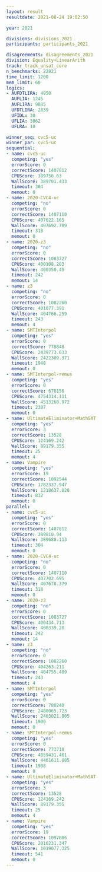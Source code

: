 ```yaml
---
layout: result
resultdate: 2021-08-24 19:02:50

year: 2021

divisions: divisions_2021
participants: participants_2021

disagreements: disagreements_2021
division: Equality+LinearArith
track: track_unsat_core
n_benchmarks: 22821
time_limit: 1200
mem_limit: 60
logics:
- AUFDTLIRA: 4950
  AUFLIA: 1245
  AUFLIRA: 9885
  UFDTLIRA: 2839
  UFIDL: 30
  UFLIA: 3862
  UFLRA: 10

winner_seq: cvc5-uc
winner_par: cvc5-uc
sequential:
- name: cvc5-uc
  competing: "yes"
  errorScore: 0
  correctScore: 1407812
  CPUScore: 389756.63
  WallScore: 389701.433
  timeout: 304
  memout: 0
- name: 2020-CVC4-uc
  competing: "no"
  errorScore: 0
  correctScore: 1407110
  CPUScore: 407622.165
  WallScore: 407692.789
  timeout: 318
  memout: 0
- name: 2020-z3
  competing: "no"
  errorScore: 0
  correctScore: 1083727
  CPUScore: 400108.203
  WallScore: 400350.49
  timeout: 242
  memout: 14
- name: z3
  competing: "no"
  errorScore: 0
  correctScore: 1082260
  CPUScore: 401077.391
  WallScore: 404766.259
  timeout: 243
  memout: 4
- name: SMTInterpol
  competing: "yes"
  errorScore: 0
  correctScore: 778848
  CPUScore: 2439773.633
  WallScore: 2422309.371
  timeout: 1948
  memout: 0
- name: SMTInterpol-remus
  competing: "yes"
  errorScore: 0
  correctScore: 676156
  CPUScore: 4754314.111
  WallScore: 4513260.972
  timeout: 2387
  memout: 0
- name: UltimateEliminator+MathSAT
  competing: "yes"
  errorScore: 3
  correctScore: 13528
  CPUScore: 124169.242
  WallScore: 89179.355
  timeout: 25
  memout: 4
- name: Vampire
  competing: "yes"
  errorScore: 19
  correctScore: 1092544
  CPUScore: 1782337.947
  WallScore: 1218637.028
  timeout: 832
  memout: 0
parallel:
- name: cvc5-uc
  competing: "yes"
  errorScore: 0
  correctScore: 1407812
  CPUScore: 389810.94
  WallScore: 389688.113
  timeout: 304
  memout: 0
- name: 2020-CVC4-uc
  competing: "no"
  errorScore: 0
  correctScore: 1407110
  CPUScore: 407702.695
  WallScore: 407678.379
  timeout: 318
  memout: 0
- name: 2020-z3
  competing: "no"
  errorScore: 0
  correctScore: 1083727
  CPUScore: 400434.713
  WallScore: 400339.28
  timeout: 242
  memout: 14
- name: z3
  competing: "no"
  errorScore: 0
  correctScore: 1082260
  CPUScore: 404263.211
  WallScore: 404755.489
  timeout: 243
  memout: 4
- name: SMTInterpol
  competing: "yes"
  errorScore: 0
  correctScore: 780240
  CPUScore: 2480065.723
  WallScore: 2403021.805
  timeout: 1900
  memout: 0
- name: SMTInterpol-remus
  competing: "yes"
  errorScore: 0
  correctScore: 773710
  CPUScore: 4859431.461
  WallScore: 4461611.885
  timeout: 1908
  memout: 0
- name: UltimateEliminator+MathSAT
  competing: "yes"
  errorScore: 3
  correctScore: 13528
  CPUScore: 124169.242
  WallScore: 89179.355
  timeout: 25
  memout: 4
- name: Vampire
  competing: "yes"
  errorScore: 19
  correctScore: 1097086
  CPUScore: 2016231.347
  WallScore: 1019077.325
  timeout: 541
  memout: 0
---
```

